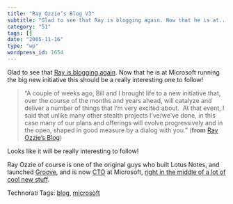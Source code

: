 ```yaml
---
title: "Ray Ozzie’s Blog V3"
subtitle: "Glad to see that Ray is blogging again. Now that he is at..."
category: "51"
tags: []
date: "2005-11-16"
type: "wp"
wordpress_id: 1654
---
```

Glad to see that [Ray is blogging again](http://spaces.msn.com/members/rayozzie/). Now that he is at Microsoft running the big new initiative this should be a really interesting one to follow! 

> “A couple of weeks ago, Bill and I brought life to a new initiative that, over the course of the months and years ahead, will catalyze and deliver a number of things that I’m very excited about.  At that event, I said that unlike many other stealth projects I’ve/we’ve done, in this case many of our plans and offerings will evolve progressively and in the open, shaped in good measure by a dialog with you.” (**from** [Ray Ozzie’s Blog](http://spaces.msn.com/members/rayozzie/))

Looks like it will be really interesting to follow!

Ray Ozzie of course is one of the original guys who built Lotus Notes, and launched [Groove](http://www.groove.net/home/index.cfm), and is now [CTO](http://www.microsoft.com/presspass/exec/ozzie/default.mspx) at Microsoft, [right in the middle of a lot of cool new stuff](/weblogs/archives/000951.php).

Technorati Tags: [blog](http://www.technorati.com/tag/blog), [microsoft](http://www.technorati.com/tag/microsoft)